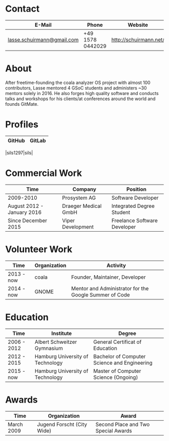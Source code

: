 # Contact

|E-Mail|Phone|Website|
|-|-|-|
|lasse.schuirmann@gmail.com|+49 1578 0442029|http://schuirmann.net/|
  
# About


After freetime-founding the coala analyzer OS project with almost 100
contributors, Lasse mentored 4 GSoC students and administers ~30 mentors
solely in 2016. He also forges high quality software and conducts talks
and workshops for his clients/at conferences around the world and founds
GitMate. 

# Profiles

|GitHub|GitLab|
|-|-|

|sils1297|sils|

# Commercial Work

|Time|Company|Position|
|-|-|-|
|2009-2010|Prosystem AG|Software Developer|
|August 2012 - January 2016|Draeger Medical GmbH|Integrated Degree Student|
|Since December 2015|Viper Development|Freelance Software Developer|

# Volunteer Work

|Time|Organization|Activity|
|-|-|-|
|2013 - now|coala|Founder, Maintainer, Developer|
|2014 - now|GNOME|Mentor and Administrator for the Google Summer of Code|

# Education

|Time|Institute|Degree|
|-|-|-|
|2006 - 2012|Albert Schweitzer Gymnasium|General Certificat of Education|
|2012 - 2015|Hamburg University of Technology|Bachelor of Computer Science and Engineering|
|2015 - now|Hamburg University of Technology|Master of Computer Science (Ongoing)|

# Awards

|Time|Organization|Award|
|-|-|-|
|March 2009|Jugend Forscht (City Wide)|Second Place and Two Special Awards|
